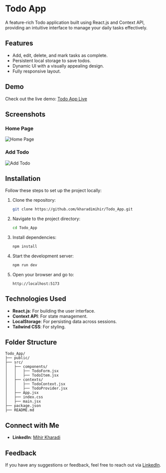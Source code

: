 # Todo App

A feature-rich Todo application built using React.js and Context API, providing an intuitive interface to manage your daily tasks effectively.

## Features

- Add, edit, delete, and mark tasks as complete.
- Persistent local storage to save todos.
- Dynamic UI with a visually appealing design.
- Fully responsive layout.

## Demo

Check out the live demo: [Todo App Live](https://todo-app-kharadimihir.vercel.app/)

## Screenshots

### Home Page
![Home Page](https://via.placeholder.com/800x400?text=Home+Page+Screenshot)

### Add Todo
![Add Todo](https://via.placeholder.com/800x400?text=Add+Todo+Screenshot)

## Installation

Follow these steps to set up the project locally:

1. Clone the repository:
   ```bash
   git clone https://github.com/kharadimihir/Todo_App.git
   ```

2. Navigate to the project directory:
   ```bash
   cd Todo_App
   ```

3. Install dependencies:
   ```bash
   npm install
   ```

4. Start the development server:
   ```bash
   npm run dev
   ```

5. Open your browser and go to:
   ```
   http://localhost:5173
   ```

## Technologies Used

- **React.js**: For building the user interface.
- **Context API**: For state management.
- **LocalStorage**: For persisting data across sessions.
- **Tailwind CSS**: For styling.

## Folder Structure

```
Todo_App/
├── public/
├── src/
│   ├── components/
│   │   ├── TodoForm.jsx
│   │   ├── TodoItem.jsx
│   ├── contexts/
│   │   ├── TodoContext.jsx
│   │   ├── TodoProvider.jsx
│   ├── App.jsx
│   ├── index.css
│   ├── main.jsx
├── package.json
├── README.md
```

## Connect with Me

- **LinkedIn**: [Mihir Kharadi](https://www.linkedin.com/in/mihir-kharadi-041ab4327/)

## Feedback

If you have any suggestions or feedback, feel free to reach out via [LinkedIn](https://www.linkedin.com/in/mihir-kharadi-041ab4327/).
